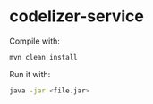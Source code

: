 # codelizer-service

Compile with:
```bash
mvn clean install
```

Run it with:
```bash
java -jar <file.jar>
```